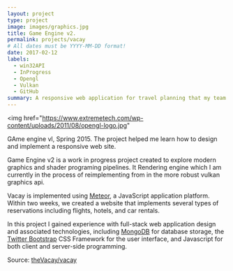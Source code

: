 ```yaml
---
layout: project
type: project
image: images/graphics.jpg
title: Game Engine v2.
permalink: projects/vacay
# All dates must be YYYY-MM-DD format!
date: 2017-02-12
labels:
  - win32API
  - InProgress
  - Opengl
  - Vulkan
  - GitHub
summary: A responsive web application for travel planning that my team developed in ICS 415.
---
```

<img href="https://www.extremetech.com/wp-content/uploads/2011/08/opengl-logo.jpg"

GAme engine vl, Spring 2015. The project helped me learn how to design and implement a responsive web site. 

Game Engine v2 is a work in progress project created to explore modern graphics and shader programing pipelines.
It 
Rendering engine which I am currently in the process of reimplementing from in the more robust vulkan graphics api.

Vacay is implemented using [Meteor](http://meteor.com), a JavaScript application platform. Within two weeks, we created a website that implements several types of reservations including flights, hotels, and car rentals.

In this project I gained experience with full-stack web application design and associated technologies, including [MongoDB](http://mongodb.com) for database storage, the [Twitter Bootstrap](http://getbootstrap.com/) CSS Framework for the user interface, and Javascript for both client and server-side programming. 
 
Source: <a href="https://github.com/theVacay/vacay"><i class="large github icon"></i>theVacay/vacay</a>
